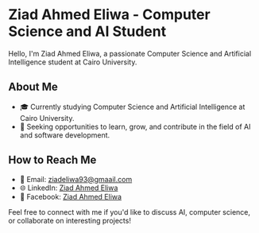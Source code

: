 # Ziad Ahmed Eliwa - Computer Science and AI Student

Hello, I'm Ziad Ahmed Eliwa, a passionate Computer Science and Artificial Intelligence student at Cairo University.

## About Me

- 🎓 Currently studying Computer Science and Artificial Intelligence at Cairo University.
- 💼 Seeking opportunities to learn, grow, and contribute in the field of AI and software development.

## How to Reach Me

- 📧 Email: [ziadeliwa93@gmaail.com](mailto:ziadeliwa93@gmail.com)
- 🌐 LinkedIn: [Ziad Ahmed Eliwa]([https://www.linkedin.com/in/your-linkedin-profile/](https://www.linkedin.com/in/ziad-eliwa-b48754240/))
- 📘 Facebook: [Ziad Ahmed Eliwa]([https://www.facebook.com/your-facebook-profile/](https://www.facebook.com/profile.php?id=100008291761769&mibextid=LQQJ4d))

Feel free to connect with me if you'd like to discuss AI, computer science, or collaborate on interesting projects!

